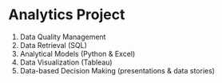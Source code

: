 # Analytics Project



1. Data Quality Management
2. Data Retrieval (SQL)
3. Analytical Models (Python & Excel)
4. Data Visualization (Tableau)
5. Data-based Decision Making (presentations & data stories)